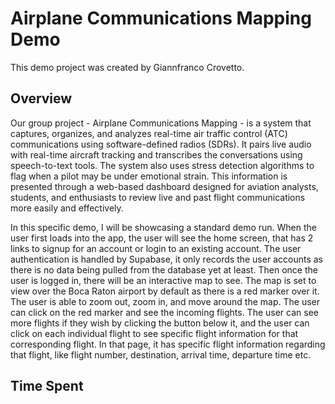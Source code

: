 # Airplane Communications Mapping Demo 

This demo project was created by Giannfranco Crovetto.

## Overview

Our group project - Airplane Communications Mapping - is a system that captures, organizes, and analyzes real-time air traffic control (ATC) communications using software-defined radios (SDRs). It pairs live audio with real-time aircraft tracking and transcribes the conversations using speech-to-text tools. The system also uses stress detection algorithms to flag when a pilot may be under emotional strain. This information is presented through a web-based dashboard designed for aviation analysts, students, and enthusiasts to review live and past flight communications more easily and effectively. 

In this specific demo, I will be showcasing a standard demo run. When the user first loads into the app, the user will see the home screen, that has 2 links to signup for an account or login to an existing account. The user authentication is handled by Supabase, it only records the user accounts as there is no data being pulled from the database yet at least. Then once the user is logged in, there will be an interactive map to see. The map is set to view over the Boca Raton airport by default as there is a red marker over it. The user is able to zoom out, zoom in, and move around the map. The user can click on the red marker and see the incoming flights. The user can see more flights if they wish by clicking the button below it, and the user can click on each individual flight to see specific flight information for that corresponding flight. In that page, it has specific flight information regarding that flight, like flight number, destination, arrival time, departure time etc. 

## Time Spent
